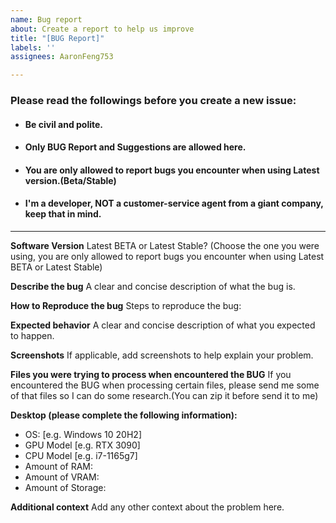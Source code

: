 ```yaml
---
name: Bug report
about: Create a report to help us improve
title: "[BUG Report]"
labels: ''
assignees: AaronFeng753

---
```


### Please read the followings before you create a new issue:
- #### Be civil and polite.
- #### Only BUG Report and Suggestions are allowed here.
- #### You are only allowed to report bugs you encounter when using Latest version.(Beta/Stable)
- #### I'm a developer, NOT a customer-service agent from a giant company, keep that in mind.

---

**Software Version**
Latest BETA or Latest Stable?
(Choose the one you were using, you are only allowed to report bugs you encounter when using Latest BETA or Latest Stable)

**Describe the bug**
A clear and concise description of what the bug is.

**How to Reproduce the bug**
Steps to reproduce the bug:

**Expected behavior**
A clear and concise description of what you expected to happen.

**Screenshots**
If applicable, add screenshots to help explain your problem.

**Files you were trying to process when encountered the BUG**
If you encountered the BUG when processing certain files, please send me some of that files so I can do some research.(You can zip it before send it to me)

**Desktop (please complete the following information):**
 - OS: [e.g. Windows 10 20H2]
 - GPU Model [e.g. RTX 3090]
 - CPU Model [e.g. i7-1165g7]
 - Amount of RAM:
 - Amount of VRAM:
 - Amount of Storage:

**Additional context**
Add any other context about the problem here.
